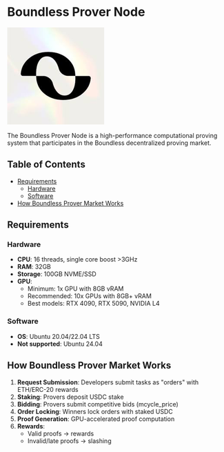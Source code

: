# Boundless Prover Node

![Boundless Logo](https://github.com/shixsik/boundless/blob/main/logo.jpg)

The Boundless Prover Node is a high-performance computational proving system that participates in the Boundless decentralized proving market.

## Table of Contents
- [Requirements](#requirements)
  - [Hardware](#hardware)
  - [Software](#software)
- [How Boundless Prover Market Works](#how-boundless-prover-market-works)

## Requirements

### Hardware
- **CPU**: 16 threads, single core boost >3GHz
- **RAM**: 32GB
- **Storage**: 100GB NVME/SSD
- **GPU**:
  - Minimum: 1x GPU with 8GB vRAM
  - Recommended: 10x GPUs with 8GB+ vRAM
  - Best models: RTX 4090, RTX 5090, NVIDIA L4

### Software
- **OS**: Ubuntu 20.04/22.04 LTS
- **Not supported**: Ubuntu 24.04

## How Boundless Prover Market Works

1. **Request Submission**: Developers submit tasks as "orders" with ETH/ERC-20 rewards
2. **Staking**: Provers deposit USDC stake
3. **Bidding**: Provers submit competitive bids (mcycle_price)
4. **Order Locking**: Winners lock orders with staked USDC
5. **Proof Generation**: GPU-accelerated proof computation
6. **Rewards**: 
   - Valid proofs → rewards
   - Invalid/late proofs → slashing



